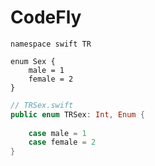 # CodeFly

```thrift
namespace swift TR

enum Sex {
    male = 1
    female = 2
}
```	
```swift
// TRSex.swift
public enum TRSex: Int, Enum {
    
    case male = 1 
    case female = 2 
}
```
	
	